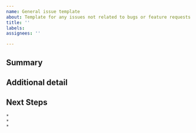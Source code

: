 ```yaml
---
name: General issue template
about: Template for any issues not related to bugs or feature requests
title: ''
labels:
assignees: ''

---
```

<!--- Provide a general summary of the issue in the Title above -->
<!--- Please label the issue with one of the following: Discussion, Documentation, Outreach or Question -->

## Summary
<!--- Describe the motivation behind the issue -->

## Additional detail
<!--- Provide a additional details that could help developers understand the issue -->

## Next Steps
<!--- Provide possible steps to take in order to address the issue -->

    * 
    * 
    * 
